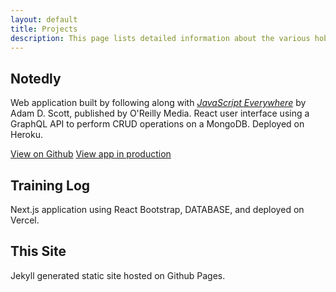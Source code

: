 ```yaml
---
layout: default
title: Projects
description: This page lists detailed information about the various hobby projects I've worked on.
---
```


## Notedly 

Web application built by following along with [_JavaScript Everywhere_](https://www.jseverywhere.io/) by Adam D. Scott, published by O'Reilly Media. React user interface using a GraphQL API to perform CRUD operations on a MongoDB. Deployed on Heroku.

[View on Github](https://github.com/cappscr/notedly-web)
[View app in production](https://capps-notedly-922a68207b97.herokuapp.com)

## Training Log

Next.js application using React Bootstrap, DATABASE, and deployed on Vercel.

## This Site

Jekyll generated static site hosted on Github Pages.